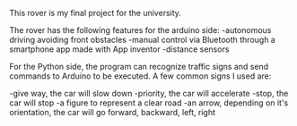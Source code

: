 This rover is my final project for the university.

The rover has the following features for the arduino side:
 -autonomous driving avoiding front obstacles
 -manual control via Bluetooth through a smartphone app made with App inventor
 -distance sensors

For the Python side, the program can recognize traffic signs and send commands to Arduino to be executed. A few common signs I used are:

-give way, the car will slow down
-priority, the car will accelerate
-stop, the car will stop
-a figure to represent a clear road
-an arrow, depending on it's orientation, the car will go forward, backward, left, right
